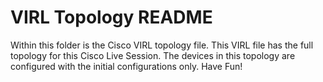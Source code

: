 # VIRL Topology README
Within this folder is the Cisco VIRL topology file. This VIRL file has the full topology for this Cisco Live Session.  The devices in this topology are configured with the initial configurations only.  Have Fun!
